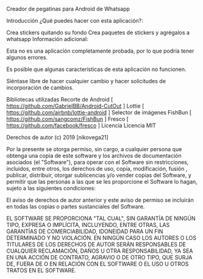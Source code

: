 Creador de pegatinas para Android de Whatsapp

Introducción
¿Qué puedes hacer con esta aplicación?:

Crea stickers quitando su fondo
Crea paquetes de stickers y agrégalos a whatsapp
Información adicional:

Esta no es una aplicación completamente probada, por lo que podría tener algunos errores.

Es posible que algunas características de esta aplicación no funcionen.

Siéntase libre de hacer cualquier cambio y hacer solicitudes de incorporación de cambios.

Bibliotecas utilizadas
Recorte de Android [ https://github.com/GabrielBB/Android-CutOut ]
Lottie [ https://github.com/airbnb/lottie-android ]
Selector de imágenes FishBun [ https://github.com/sangcomz/FishBun ]
Fresco [ https://github.com/facebook/fresco ]
Licencia
Licencia MIT

Derechos de autor (c) 2019 [nikovega21]

Por la presente se otorga permiso, sin cargo, a cualquier persona que obtenga una copia de este software y los archivos de documentación asociados (el "Software"), para operar con el Software sin restricciones, incluidos, entre otros, los derechos de uso, copia, modificación, fusión , publicar, distribuir, otorgar sublicencias y/o vender copias del Software, y permitir que las personas a las que se les proporcione el Software lo hagan, sujeto a las siguientes condiciones:

El aviso de derechos de autor anterior y este aviso de permiso se incluirán en todas las copias o partes sustanciales del Software.

EL SOFTWARE SE PROPORCIONA "TAL CUAL", SIN GARANTÍA DE NINGÚN TIPO, EXPRESA O IMPLÍCITA, INCLUYENDO, ENTRE OTRAS, LAS GARANTÍAS DE COMERCIABILIDAD, IDONEIDAD PARA UN FIN DETERMINADO Y NO VIOLACIÓN. EN NINGÚN CASO LOS AUTORES O LOS TITULARES DE LOS DERECHOS DE AUTOR SERÁN RESPONSABLES DE CUALQUIER RECLAMACIÓN, DAÑOS U OTRA RESPONSABILIDAD, YA SEA EN UNA ACCIÓN DE CONTRATO, AGRAVIO O DE OTRO TIPO, QUE SURJA DE, FUERA DE O EN RELACIÓN CON EL SOFTWARE O EL USO U OTROS TRATOS EN EL SOFTWARE.

